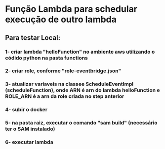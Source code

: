 # Função Lambda para schedular execução de outro lambda

## Para testar Local:
### 1- criar lambda "helloFunction" no ambiente aws utilizando o códido python na pasta functions
### 2- criar role, conforme "role-eventbridge.json"
### 3- atualizar variaveis na classee ScheduleEventImpl (scheduleFunction), onde ARN é arn do lambda helloFunction e ROLE_ARN é a arn da role criada no step anterior 
### 4- subir o docker
### 5- na pasta raiz, executar o comando "sam build" (necessário ter o SAM instalado)
### 6- executar lambda


